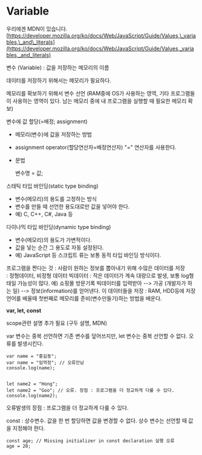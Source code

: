 # Variable

우리에겐 MDN이 있습니다. [https://developer.mozilla.org/ko/docs/Web/JavaScript/Guide/Values,\_variables,\_and\_literals](https://developer.mozilla.org/ko/docs/Web/JavaScript/Guide/Values,_variables,_and_literals)

변수 \(Variable\) : 값을 저장하는 메모리의 이름

데이터를 저장하기 위해서는 메모리가 필요하다.

메모리를 확보하기 위해서 변수 선언 \(RAM중에 OS가 사용하는 영역, 기타 프로그램들이 사용하는 영역이 있다. 남는 메모리 중에 내 프로그램을 실행할 때 필요한 메모리 확보\)

변수에 값 할당\(=배정; assignment\)

* 메모리\(변수\)에 값을 저장하는 방법
* assignment operator\(할당연산자=배정연산자\)  "=" 연산자를 사용한다.
* 문법

  변수명 = 값;

스태틱 타입 바인딩\(static type binding\)

* 변수\(메모리\)의 용도를 고정하는 방식
* 변수를 만들 때 선언한 용도대로만 값을 넣어야 한다.
* 예\) C, C++, C\#, Java 등

다이나믹 타입 바인딩\(dynamic type binding\)

* 변수\(메모리\)의 용도가 가변적이다.
* 값을 넣는 순간 그 용도로 자동 설정된다.
* 예\) JavaScript 등 스크립트 류는 보통 동적 타입 바인딩 방식이다.

프로그램을 짠다는 것 : 사람이 원하는 정보를 뽑아내기 위해 수많은 데이터를 저장  
: 정형데이터, 비정형 데이터 빅데이터 : 작은 데이터가 계속 대량으로 발생, 보통 log형태일 가능성이 많다. 예\) 쇼핑몰 방문기록 빅데이터를 입력받아 --&gt; 가공 \(개발자가 하는 일\) --&gt; 정보\(information\)를 얻어낸다. 이 데이터들을 저장 : RAM, HDD등에 저장  
언어를 배울때 첫번째로 메모리를 준비\(변수만들기\)하는 방법을 배운다.

**var, let, const**

scope관련 설명 추가 필요 \(구두 설명, MDN\)

var 변수는 중복 선언하면 기존 변수를 덮어쓰지만, let 변수는 중복 선언할 수 없다. 오류를 발생시킨다.

```text
var name = "홍길동";
var name = "임꺽정"; // 오류안남
console.log(name);


let name2 = "Hong";
let name2 = "Goo"; // 오류. 장점 : 프로그램을 더 정교하게 다룰 수 있다.
console.log(name2);
```

오류발생의 장점 : 프로그램을 더 정교하게 다룰 수 있다.

const : 상수변수. 값을 한 번 할당하면 값을 변경할 수 없다. 상수 변수는 선언할 때 값을 지정해야 한다.

```text
const age; // Missing initializer in const declaration 실행 오류
age = 20;
```

